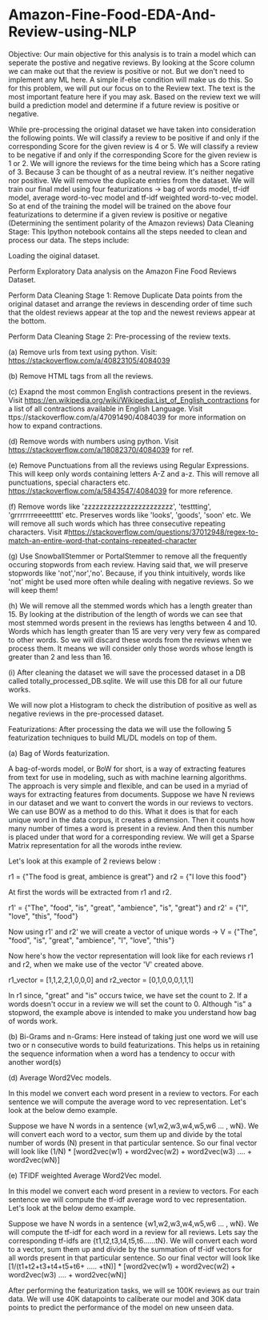 # Amazon-Fine-Food-EDA-And-Review-using-NLP


Objective:
Our main objective for this analysis is to train a model which can seperate the postive and negative reviews. By looking at the Score column we can make out that the review is positive or not. But we don't need to implement any ML here. A simple if-else condition will make us do this. So for this problem, we will put our focus on to the Review text. The text is the most important feature here if you may ask. Based on the review text we will build a prediction model and determine if a future review is positive or negative.

While pre-processing the original dataset we have taken into consideration the following points.
We will classify a review to be positive if and only if the corresponding Score for the given review is 4 or 5.
We will classify a review to be negative if and only if the corresponding Score for the given review is 1 or 2.
We will ignore the reviews for the time being which has a Score rating of 3. Because 3 can be thought of as a neutral review. It's neither negative nor positive.
We will remove the duplicate entries from the dataset.
We will train our final mdel using four featurizations -> bag of words model, tf-idf model, average word-to-vec model and tf-idf weighted word-to-vec model.
So at end of the training the model will be trained on the above four featurizations to determine if a given review is positive or negative (Determining the sentiment polarity of the Amazon reviews)
Data Cleaning Stage:
This Ipython notebook contains all the steps needed to clean and process our data. The steps include:

Loading the oiginal dataset.

Perform Exploratory Data analysis on the Amazon Fine Food Reviews Dataset.

Perform Data Cleaning Stage 1: Remove Duplicate Data points from the original dataset and arrange the reviews in descending order of time such that the oldest reviews appear at the top and the newest reviews appear at the bottom.

Perform Data Cleaning Stage 2: Pre-processing of the review texts.

(a) Remove urls from text using python. Visit: https://stackoverflow.com/a/40823105/4084039

(b) Remove HTML tags from all the reviews.

(c) Exapnd the most common English contractions present in the reviews. Visit https://en.wikipedia.org/wiki/Wikipedia:List_of_English_contractions for a list of all contractions available in English Language. Visit ttps://stackoverflow.com/a/47091490/4084039 for more information on how to expand contractions.

(d) Remove words with numbers using python. Visit https://stackoverflow.com/a/18082370/4084039 for ref.

(e) Remove Punctuations from all the reviews using Regular Expressions. This will keep only words containing letters A-Z and a-z. This will remove all punctuations, special characters etc. https://stackoverflow.com/a/5843547/4084039 for more reference.

(f) Remove words like 'zzzzzzzzzzzzzzzzzzzzzzz', 'testtting', 'grrrrrrreeeettttt' etc. Preserves words like 'looks', 'goods', 'soon' etc. We will remove all such words which has three consecutive repeating characters. Visit #https://stackoverflow.com/questions/37012948/regex-to-match-an-entire-word-that-contains-repeated-character

(g) Use SnowballStemmer or PortalStemmer to remove all the frequently occuring stopwords from each review. Having said that, we will preserve stopwords like 'not','nor','no'. Because, if you think intuitively, words like 'not' might be used more often while dealing with negative reviews. So we will keep them!

(h) We will remove all the stemmed words which has a length greater than 15. By looking at the distribution of the length of words we can see that most stemmed words present in the reviews has lengths between 4 and 10. Words which has length greater than 15 are very very very few as compared to other words. So we will discard these words from the reviews when we process them. It means we will consider only those words whose length is greater than 2 and less than 16.

(i) After cleaning the dataset we will save the processed dataset in a DB called totally_processed_DB.sqlite. We will use this DB for all our future works.

We will now plot a Histogram to check the distribution of positive as well as negative reviews in the pre-processed dataset.

Featurizations: After processing the data we will use the following 5 featurization techniques to build ML/DL models on top of them.

(a) Bag of Words featurization.

A bag-of-words model, or BoW for short, is a way of extracting features from text for use in modeling, such as with machine learning algorithms. The approach is very simple and flexible, and can be used in a myriad of ways for extracting features from documents. Suppose we have N reviews in our dataset and we want to convert the words in our reviews to vectors. We can use BOW as a method to do this. What it does is that for each unique word in the data corpus, it creates a dimension. Then it counts how many number of times a word is present in a review. And then this number is placed under that word for a corresponding review. We will get a Sparse Matrix representation for all the worods inthe review.

Let's look at this example of 2 reviews below :

r1 = {"The food is great, ambience is great"} and
r2 = {"I love this food"}

At first the words will be extracted from r1 and r2.

r1' = {"The", "food", "is", "great", "ambience", "is", "great"} and r2' = {"I", "love", "this", "food"}

Now using r1' and r2' we will create a vector of unique words -> V = {"The", "food", "is", "great", "ambience", "I", "love", "this"}

Now here's how the vector representation will look like for each reviews r1 and r2, when we make use of the vector 'V' created above.

r1_vector = [1,1,2,2,1,0,0,0] and r2_vector = [0,1,0,0,0,1,1,1]

In r1 since, "great" and "is" occurs twice, we have set the count to 2. If a words doesn't occur in a review we will set the count to 0. Although "is" a stopword, the example above is intended to make you understand how bag of words work.

(b) Bi-Grams and n-Grams: Here instead of taking just one word we will use two or n consecutive words to build featurizations. This helps us in retaining the sequence information when a word has a tendency to occur with another word(s)


(d) Average Word2Vec models.

In this model we convert each word present in a review to vectors. For each sentence we will compute the average word to vec representation. Let's look at the below demo example.

Suppose we have N words in a sentence {w1,w2,w3,w4,w5,w6 ... , wN}. We will convert each word to a vector, sum them up and divide by the total number of words (N) present in that particular sentence. So our final vector will look like (1/N) * [word2vec(w1) + word2vec(w2) + word2vec(w3) .... + word2vec(wN)]

(e) TFIDF weighted Average Word2Vec model.

In this model we convert each word present in a review to vectors. For each sentence we will compute the tf-idf average word to vec representation. Let's look at the below demo example.

Suppose we have N words in a sentence {w1,w2,w3,w4,w5,w6 ... , wN}. We will compute the tf-idf for each word in a review for all reviews. Lets say the corresponding tf-idfs are {t1,t2,t3,t4,t5,t6......tN}. We will convert each word to a vector, sum them up and divide by the summation of tf-idf vectors for all words present in that particular sentence. So our final vector will look like [1/(t1+t2+t3+t4+t5+t6+ ..... +tN)] * [word2vec(w1) + word2vec(w2) + word2vec(w3) .... + word2vec(wN)]

After performing the featurization tasks, we will se 100K reviews as our train data. We will use 40K datapoints to caliberate our model and 30K data points to predict the performance of the model on new unseen data.
